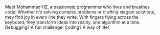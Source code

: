 Meet Mohammad HZ, a passionate programmer who lives and breathes code! Whether it's solving complex problems or crafting elegant solutions, they find joy in every line they write. With fingers flying across the keyboard, they transform ideas into reality, one algorithm at a time. Debugging? A fun challenge! Coding? A way of life!
